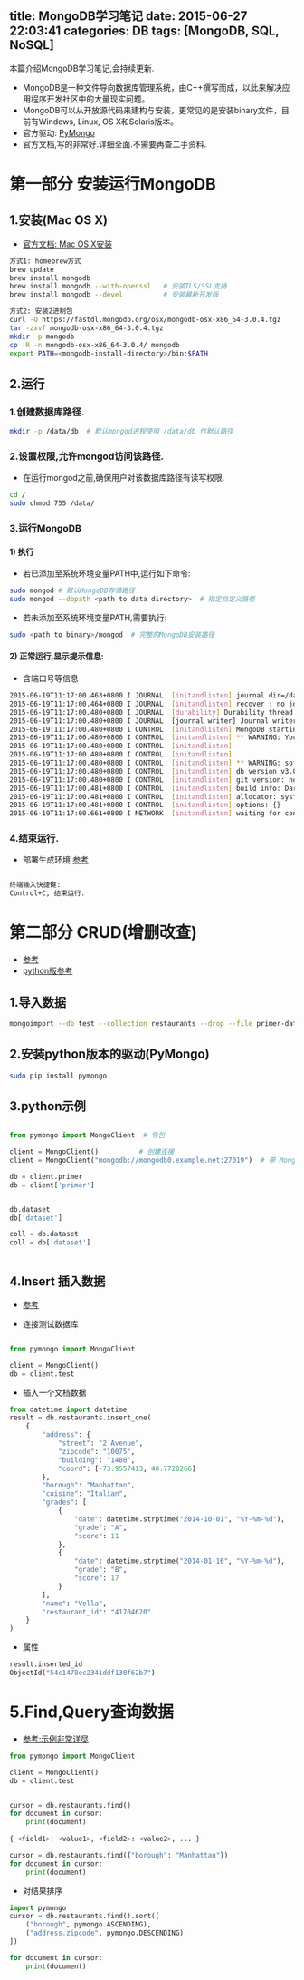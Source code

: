 title: MongoDB学习笔记
date: 2015-06-27 22:03:41
categories: DB
tags: [MongoDB, SQL, NoSQL]
---
本篇介绍MongoDB学习笔记,会持续更新.

<!-- more -->

+ MongoDB是一种文件导向数据库管理系统，由C++撰写而成，以此来解决应用程序开发社区中的大量现实问题。
+ MongoDB可以从开放源代码来建构与安装，更常见的是安装binary文件，目前有Windows, Linux, OS X和Solaris版本。
+ 官方驱动: [PyMongo](https://github.com/mongodb/mongo-python-driver) 
+ 官方文档,写的非常好.详细全面.不需要再查二手资料.

# 第一部分 安装运行MongoDB

## 1.安装(Mac OS X)

+ [官方文档: Mac OS X安装](http://docs.mongodb.org/manual/tutorial/install-mongodb-on-os-x/)

```bash
方式1: homebrew方式
brew update
brew install mongodb
brew install mongodb --with-openssl   # 安装TLS/SSL支持
brew install mongodb --devel          # 安装最新开发版

方式2: 安装2进制包
curl -O https://fastdl.mongodb.org/osx/mongodb-osx-x86_64-3.0.4.tgz
tar -zxvf mongodb-osx-x86_64-3.0.4.tgz
mkdir -p mongodb
cp -R -n mongodb-osx-x86_64-3.0.4/ mongodb
export PATH=<mongodb-install-directory>/bin:$PATH
```

## 2.运行

### 1.创建数据库路径.

```bash
mkdir -p /data/db  # 默认mongod进程使用 /data/db 作默认路径

```

### 2.设置权限,允许mongod访问该路径.
+ 在运行mongod之前,确保用户对该数据库路径有读写权限.

```bash
cd /
sudo chmod 755 /data/

```

### 3.运行MongoDB

#### 1) 执行

+ 若已添加至系统环境变量PATH中,运行如下命令:

```bash
sudo mongod # 默认MongoDB存储路径
sudo mongod --dbpath <path to data directory>  # 指定自定义路径
```

+ 若未添加至系统环境变量PATH,需要执行:

```bash
sudo <path to binary>/mongod  # 完整的MongoDB安装路径

```

#### 2) 正常运行,显示提示信息:

+ 含端口号等信息

```bash
2015-06-19T11:17:00.463+0800 I JOURNAL  [initandlisten] journal dir=/data/db/journal
2015-06-19T11:17:00.464+0800 I JOURNAL  [initandlisten] recover : no journal files present, no recovery needed
2015-06-19T11:17:00.480+0800 I JOURNAL  [durability] Durability thread started
2015-06-19T11:17:00.480+0800 I JOURNAL  [journal writer] Journal writer thread started
2015-06-19T11:17:00.480+0800 I CONTROL  [initandlisten] MongoDB starting : pid=918 port=27017 dbpath=/data/db 64-bit host=hhstore-rMBP15.local
2015-06-19T11:17:00.480+0800 I CONTROL  [initandlisten] ** WARNING: You are running this process as the root user, which is not recommended.
2015-06-19T11:17:00.480+0800 I CONTROL  [initandlisten]
2015-06-19T11:17:00.480+0800 I CONTROL  [initandlisten]
2015-06-19T11:17:00.480+0800 I CONTROL  [initandlisten] ** WARNING: soft rlimits too low. Number of files is 256, should be at least 1000
2015-06-19T11:17:00.480+0800 I CONTROL  [initandlisten] db version v3.0.3
2015-06-19T11:17:00.480+0800 I CONTROL  [initandlisten] git version: nogitversion
2015-06-19T11:17:00.481+0800 I CONTROL  [initandlisten] build info: Darwin yosemitevm.local 14.3.0 Darwin Kernel Version 14.3.0: Mon Mar 23 11:59:05 PDT 2015; root:xnu-2782.20.48~5/RELEASE_X86_64 x86_64 BOOST_LIB_VERSION=1_49
2015-06-19T11:17:00.481+0800 I CONTROL  [initandlisten] allocator: system
2015-06-19T11:17:00.481+0800 I CONTROL  [initandlisten] options: {}
2015-06-19T11:17:00.661+0800 I NETWORK  [initandlisten] waiting for connections on port 27017

```

### 4.结束运行.
+ 部署生成环境 [参考](http://docs.mongodb.org/manual/administration/production-notes/)

```bash

终端输入快捷键:
Control+C, 结束运行.

```

# 第二部分 CRUD(增删改查)
+ [参考](http://docs.mongodb.org/manual/core/crud-introduction/)
+ [python版参考](http://docs.mongodb.org/getting-started/python/)


## 1.导入数据
```bash
mongoimport --db test --collection restaurants --drop --file primer-dataset.json

```

## 2.安装python版本的驱动(PyMongo)

```bash
sudo pip install pymongo
```

## 3.python示例

```python

from pymongo import MongoClient  # 导包

client = MongoClient()          # 创建连接
client = MongoClient("mongodb://mongodb0.example.net:27019")  # 带 MongoDB URI参数

db = client.primer
db = client['primer']


db.dataset
db['dataset']

coll = db.dataset
coll = db['dataset']



```
## 4.Insert 插入数据
+ [参考](http://docs.mongodb.org/getting-started/python/insert/)


+ 连接测试数据库

```python

from pymongo import MongoClient

client = MongoClient()
db = client.test


```
+ 插入一个文档数据

```python
from datetime import datetime
result = db.restaurants.insert_one(
    {
        "address": {
            "street": "2 Avenue",
            "zipcode": "10075",
            "building": "1480",
            "coord": [-73.9557413, 40.7720266]
        },
        "borough": "Manhattan",
        "cuisine": "Italian",
        "grades": [
            {
                "date": datetime.strptime("2014-10-01", "%Y-%m-%d"),
                "grade": "A",
                "score": 11
            },
            {
                "date": datetime.strptime("2014-01-16", "%Y-%m-%d"),
                "grade": "B",
                "score": 17
            }
        ],
        "name": "Vella",
        "restaurant_id": "41704620"
    }
)
```
+ 属性

```bash
result.inserted_id
ObjectId("54c1478ec2341ddf130f62b7")
```

# 5.Find,Query查询数据

+ [参考:示例非常详尽](http://docs.mongodb.org/getting-started/python/query/)


```python
from pymongo import MongoClient

client = MongoClient()
db = client.test


cursor = db.restaurants.find()
for document in cursor:
    print(document)
    
{ <field1>: <value1>, <field2>: <value2>, ... }

cursor = db.restaurants.find({"borough": "Manhattan"})
for document in cursor:
    print(document)


```

+ 对结果排序

```python
import pymongo
cursor = db.restaurants.find().sort([
    ("borough", pymongo.ASCENDING),
    ("address.zipcode", pymongo.DESCENDING)
])

for document in cursor:
    print(document)

```


```python
```

```python
```


```bash
```
